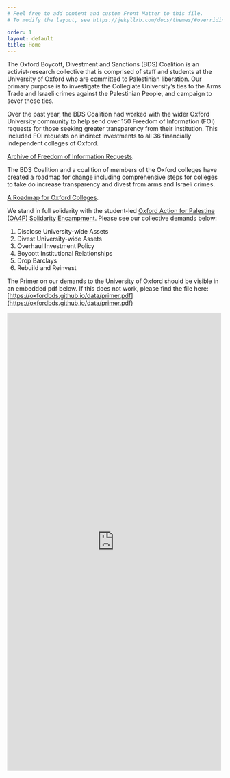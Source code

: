 ```yaml
---
# Feel free to add content and custom Front Matter to this file.
# To modify the layout, see https://jekyllrb.com/docs/themes/#overriding-theme-defaults

order: 1
layout: default
title: Home
---
```


The Oxford Boycott, Divestment and Sanctions (BDS) Coalition is an activist-research collective that is comprised of staff and students at the University of Oxford who are committed to Palestinian liberation. Our primary purpose is to investigate the Collegiate University’s ties to the Arms Trade and Israeli crimes against the Palestinian People, and campaign to sever these ties.

Over the past year, the BDS Coalition had worked with the wider Oxford University community to help send over 150 Freedom of Information (FOI) requests for those seeking greater transparency from their institution. This included FOI requests on indirect investments to all 36 financially independent colleges of Oxford.

[Archive of Freedom of Information Requests](./archiveoffois.md).

The BDS Coalition and a coalition of members of the Oxford colleges have created a roadmap for change including comprehensive steps for colleges to take do increase transparency and divest from arms and Israeli crimes. 

[A Roadmap for Oxford Colleges](https://oxfordbds.github.io/data/collegeroadmap.pdf).

We stand in full solidarity with the student-led [Oxford Action for Palestine (OA4P) Solidarity Encampment](https://linktr.ee/oxact4pal). Please see our collective demands below:

1. Disclose University-wide Assets
2. Divest University-wide Assets 
3. Overhaul Investment Policy
4. Boycott Institutional Relationships
5. Drop Barclays 
6. Rebuild and Reinvest 



The Primer on our demands to the University of Oxford should be visible in an embedded pdf below. If this does not work, please find the file here: [https://oxfordbds.github.io/data/primer.pdf](https://oxfordbds.github.io/data/primer.pdf)

<embed src="https://oxfordbds.github.io/data/primer.pdf" width="500" height="1070" type="application/pdf">

